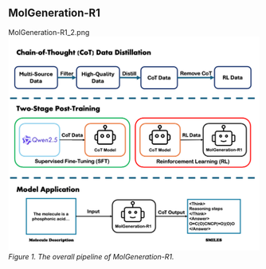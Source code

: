 ## MolGeneration-R1

MolGeneration-R1_2.png
![Figure1: Pipeline of MolGeneration-R1](MolGeneration-R1_2.png)
*Figure 1. The overall pipeline of MolGeneration-R1.*